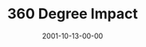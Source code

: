 ---
layout: message
category: message
series: "Maximum Impact"
title: "360 Degree Impact"
date: 2001-10-13-00-00
message_id: 311
audio: "http://s3.amazonaws.com/crossroads-media/messages/audio/MI_05_10-07-01_360-Degree_Impact.mp3"
audio-duration: "37:44"
explicit: false
---
